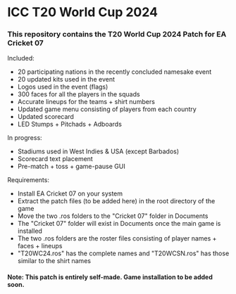 # ICC T20 World Cup 2024

### This repository contains the T20 World Cup 2024 Patch for EA Cricket 07

Included:
  * 20 participating nations in the recently concluded namesake event
  * 20 updated kits used in the event
  * Logos used in the event (flags)
  * 300 faces for all the players in the squads
  * Accurate lineups for the teams + shirt numbers
  * Updated game menu consisting of players from each country
  * Updated scorecard
  * LED Stumps + Pitchads + Adboards

In progress:
  * Stadiums used in West Indies & USA (except Barbados)
  * Scorecard text placement
  * Pre-match + toss + game-pause GUI

Requirements:
  * Install EA Cricket 07 on your system
  * Extract the patch files (to be added here) in the root directory of the game
  * Move the two .ros folders to the "Cricket 07" folder in Documents
  * The "Cricket 07" folder will exist in Documents once the main game is installed
  * The two .ros folders are the roster files consisting of player names + faces + lineups
  * "T20WC24.ros" has the complete names and "T20WCSN.ros" has those similar to the shirt names

#### Note: This patch is entirely self-made. Game installation to be added soon.
